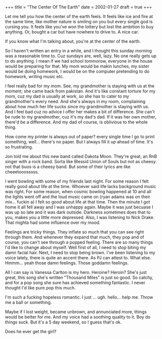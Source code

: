 +++
title = "The Center Of The Earth"
date = 2002-01-27
draft = true
+++

Let me tell you how the center of the earth feels. It feels like ice and fire at the same time, like mother nature is smiling on you but every single god is cursing you. It feels like you've won the lottery but lost the ambition to buy anything. Or, bought a car but have nowhere to drive to. A nice car.

If you know what I'm talking about, you're at the center of the earth.

So I haven't written an entry in a while, and I thought this sunday morning was a reasonable time to. Cuz sundays are, well, lazy. No one really gets up to do anything. I mean if we had school tommorow, everyone in the house would be preparing for that. My mom would be makin lunches, my sister would be doing homework, I would be on the computer pretending to do homework, writing music etc.

I feel really bad for my mom. See, my grandmother is staying with us at the moment; she came back from pakistan. And it's like constant torture for my mom, cuz my dad is usually at work, so she has to cater to my grandmother's every need. And she's always in my room, complaining about how much her life sucks since my grandmother is staying with us. And I feel bad cuz no advice I offer her makes a bit of difference. She can't be rude to my grandmother, cuz it's my dad's dad. If it was her own mother, there'd be a difference. And my dad of course, is oblivious to the whole thing.

How come my printer is always out of paper? every single time I go to print something, well&#8230; there's no paper. But I always fill it up ahead of time. It's so frustrating.

Jon told me about this new band called Dakota Moon. They're great, an RnB singer with a rock band. Sorta like Blessid Union of Souls but not as cheesy. not that buos is a cheesy band. But some of their lyrics are like cheeetooosssss.

I went bowling with some of my friends last night. For some reason I felt really good about life at the time. Whoever said life lacks background music was right. For some reason, when cosmic bowling happened at 10 and all the lights went off and the loud music came on (ryan adams was on their mix&#8230; fuckin a) I felt so good about life at that time. Then the minute I got home it all fell away and I was unhappy again. Maybe it was just becuase I was up so late and it was dark outside. Darkness sometimes does that to you, makes you a little more depressed. Also, I was listening to Nick Drake. That mighta had some influence over my mood.

Feelings are tricky things. They inflate so much that you can see right through them. And whenever they expand that much, they pop and of course, you can't see through a popped feeling. There are so many things I'd like to change about myself. Well first of all, I need to stop biting my damn facial hair. Next, I need to stop being brown. I've been listening to my voice lately, there is quite an accent there. As PJ can attest to. What else. Hmmm&#8230; yeah those damn feelings. Those goddamn feelings.

All I can say is Vanessa Carlton is my hero. Heroine? Heroin? She's just great, this song she's written "Thousand Miles" is just so good. So catchy, and for a pop song she sure has achieved something fantastic. I never thought I'd like pure pop this much.

I'm such a fucking hopeless romantic. I just &#8230; ugh. hello&#8230; help me. Throw me a ball or something.

Maybe if I lost weight, became unbrown, and annunciated more, things would be better for me. And my voice had a soothing quality to it. Boy do things suck. But it's a 5 day weekend, so I guess that's ok.

Does he ever get the girl?